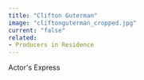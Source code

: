```yaml
---
title: "Clifton Guterman"
image: "cliftonguterman_cropped.jpg"
current: "false"
related:
- Producers in Residence
---
```


Actor's Express

